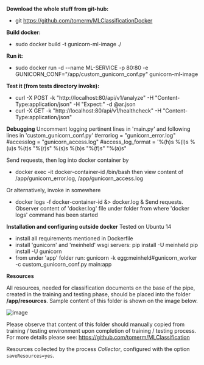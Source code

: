 **Download the whole stuff from git-hub:**
- git https://github.com/tomerm/MLClassificationDocker

**Build docker:**
- sudo docker build -t gunicorn-ml-image  ./

**Run it:**
- sudo docker run -d --name ML-SERVICE -p 80:80 -e GUNICORN_CONF="/app/custom_gunicorn_conf.py" gunicorn-ml-image

**Test it (from tests directory invoke):**

- curl -X POST -k "http://localhost:80/api/v1/analyze" -H "Content-Type:application/json"  -H "Expect:" -d @ar.json
- curl -X GET -k "http://localhost:80/api/v1/healthcheck" -H "Content-Type:application/json"

**Debugging**
Uncomment logging pertinent lines in 'main.py' and following lines in 'custom_gunicorn_conf.py'
#errorlog = "gunicorn_error.log"
#accesslog = "gunicorn_access.log"
#access_log_format = '%(h)s %(l)s %(u)s %(t)s "%(r)s" %(s)s %(b)s "%(f)s" "%(a)s"

Send requests, then log into docker container by
- docker exec -it docker-container-id /bin/bash
then view content of /app/gunicorn_error.log, /app/gunicorn_access.log

Or alternatively, invoke in somewhere
- docker logs -f docker-container-id &> docker.log &
Send requests.
Observer content of 'docker.log' file under folder from where 'docker logs' command has been started

**Installation and configuring outside docker**
Tested on Ubuntu 14
- install all requirements mentioned in Dockerfile
- install 'gunicorn' and 'meinheld' wsgi servers:
pip install -U meinheld
pip install -U gunicorn
- from under 'app' folder run:
gunicorn -k egg:meinheld#gunicorn_worker -c custom_gunicorn_conf.py main:app

**Resources**

All resources, needed for classification documents on the base of the pipe, created in the training and testing phase,
should be placed into the folder **/app/resources**. Sample content of this folder is shown on the image below.

![image](https://user-images.githubusercontent.com/5329257/55479242-5406f980-5626-11e9-9df2-752dce940e94.png)

 Please observe that content of this folder should manually copied from training / testing environment upon completion of training / testing process. For more details please see: https://github.com/tomerm/MLClassification

Resources collected by the process _Collector_, configured with the option `saveResources=yes`.
